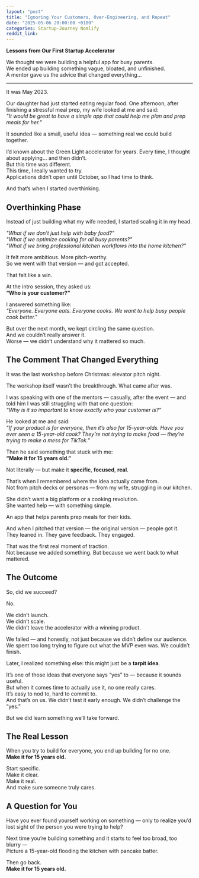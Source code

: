 ```yaml
---
layout: "post"
title: "Ignoring Your Customers, Over-Engineering, and Repeat"
date: "2025-05-06 20:00:00 +0100"
categories: Startup-Journey Nomlify
reddit_link: 
---
```


**Lessons from Our First Startup Accelerator**

We thought we were building a helpful app for busy parents.  
We ended up building something vague, bloated, and unfinished.  
A mentor gave us the advice that changed everything...

---

It was May 2023.

Our daughter had just started eating regular food. One afternoon, after finishing a stressful meal prep, my wife looked at me and said:  
*"It would be great to have a simple app that could help me plan and prep meals for her."*

It sounded like a small, useful idea — something real we could build together.

I’d known about the Green Light accelerator for years. Every time, I thought about applying… and then didn’t.  
But this time was different.  
This time, I really wanted to try.  
Applications didn’t open until October, so I had time to think.

And that’s when I started overthinking.

## Overthinking Phase

Instead of just building what my wife needed, I started scaling it in my head.

*"What if we don’t just help with baby food?"*  
*"What if we optimize cooking for all busy parents?"*  
*"What if we bring professional kitchen workflows into the home kitchen?"*

It felt more ambitious. More pitch-worthy.  
So we went with that version — and got accepted.

That felt like a win.

At the intro session, they asked us:  
**“Who is your customer?”**

I answered something like:  
*"Everyone. Everyone eats. Everyone cooks. We want to help busy people cook better."*

But over the next month, we kept circling the same question.  
And we couldn’t really answer it.  
Worse — we didn’t understand why it mattered so much.

## The Comment That Changed Everything

It was the last workshop before Christmas: elevator pitch night.

The workshop itself wasn’t the breakthrough. What came after was.

I was speaking with one of the mentors — casually, after the event — and told him I was still struggling with that one question:  
*“Why is it so important to know exactly who your customer is?”*

He looked at me and said:  
*"If your product is for everyone, then it’s also for 15-year-olds. Have you ever seen a 15-year-old cook? They’re not trying to make food — they’re trying to make a mess for TikTok."*

Then he said something that stuck with me:  
**“Make it for 15 years old.”**

Not literally — but make it **specific**, **focused**, **real**.

That’s when I remembered where the idea actually came from.  
Not from pitch decks or personas — from my wife, struggling in our kitchen.

She didn’t want a big platform or a cooking revolution.  
She wanted help — with something simple.

An app that helps parents prep meals for their kids.

And when I pitched that version — the original version — people got it.  
They leaned in. They gave feedback. They engaged.

That was the first real moment of traction.  
Not because we added something. But because we went back to what mattered.

## The Outcome

So, did we succeed?

No.

We didn’t launch.  
We didn’t scale.  
We didn’t leave the accelerator with a winning product.

We failed — and honestly, not just because we didn’t define our audience.  
We spent too long trying to figure out what the MVP even was. We couldn’t finish.

Later, I realized something else: this might just be a **tarpit idea**.

It’s one of those ideas that everyone says “yes” to — because it sounds useful.  
But when it comes time to actually use it, no one really cares.  
It’s easy to nod to, hard to commit to.  
And that’s on us. We didn’t test it early enough. We didn’t challenge the “yes.”

But we did learn something we’ll take forward.

## The Real Lesson

When you try to build for everyone, you end up building for no one.  
**Make it for 15 years old.**

Start specific.  
Make it clear.  
Make it real.  
And make sure someone truly cares.

## A Question for You

Have you ever found yourself working on something — only to realize you’d lost sight of the person you were trying to help?

Next time you’re building something and it starts to feel too broad, too blurry —  
Picture a 15-year-old flooding the kitchen with pancake batter.

Then go back.  
**Make it for 15 years old.**
